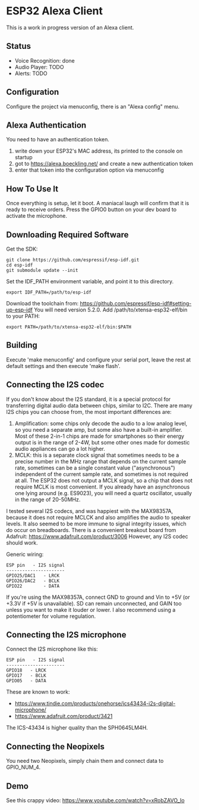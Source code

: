 ESP32 Alexa Client
=======================
This is a work in progress version of an Alexa client.

## Status

<ul>
    <li>Voice Recognition: done</li>
    <li>Audio Player: TODO</li>
    <li>Alerts: TODO</li>
</ul>

## Configuration

Configure the project via menuconfig, there is an "Alexa config" menu.


## Alexa Authentication

You need to have an authentication token.

1. write down your ESP32's MAC address, its printed to the console on startup
2. got to https://alexa.boeckling.net/ and create a new authentication token
3. enter that token into the configuration option via menuconfig

## How To Use It

Once everything is setup, let it boot. A maniacal laugh will confirm that it is ready to receive orders. Press the GPIO0 button on your dev board to activate the microphone.

## Downloading Required Software

Get the SDK:

    git clone https://github.com/espressif/esp-idf.git
    cd esp-idf
    git submodule update --init

Set the IDF_PATH environment variable, and point it to this directory.

    export IDF_PATH=/path/to/esp-idf

Download the toolchain from: https://github.com/espressif/esp-idf#setting-up-esp-idf
You will need version 5.2.0.
Add /path/to/xtensa-esp32-elf/bin to your PATH:

    export PATH=/path/to/xtensa-esp32-elf/bin:$PATH

## Building

Execute 'make menuconfig' and configure your serial port, leave the rest at default settings and then execute 'make flash'.

## Connecting the I2S codec

If you don't know about the I2S standard, it is a special protocol for transferring digital audio data between chips, similar to I2C. There are many I2S chips you can choose from, the most important differences are:

1. Amplification: some chips only decode the audio to a low analog level, so you need a separate amp, but some also have a built-in amplifier. Most of these 2-in-1 chips are made for smartphones so their energy output is in the range of 2-4W, but some other ones made for domestic audio appliances can go a lot higher.
2. MCLK: this is a separate clock signal that sometimes needs to be a precise number in the MHz range that depends on the current sample rate, sometimes can be a single constant value ("asynchronous") independent of the current sample rate, and sometimes is not required at all. The ESP32 does not output a MCLK signal, so a chip that does not require MCLK is most convenient. If you already have an asynchronous one lying around (e.g. ES9023), you will need a quartz oscillator, usually in the range of 20-50MHz.

I tested several I2S codecs, and was happiest with the MAX98357A, because it does not require MCLCK and also amplifies the audio to speaker levels. It also seemed to be more immune to signal integrity issues, which do occur on breadboards. There is a convenient breakout board from Adafruit: https://www.adafruit.com/product/3006
However, any I2S codec should work.

Generic wiring:

```
ESP pin   - I2S signal
----------------------
GPIO25/DAC1   - LRCK
GPIO26/DAC2   - BCLK
GPIO22        - DATA
```

If you're using the MAX98357A, connect GND to ground and Vin to +5V (or +3.3V if +5V is unavailable). SD can remain unconnected, and GAIN too unless you want to make it louder or lower. I also recommend using a potentiometer for volume regulation.

## Connecting the I2S microphone

Connect the I2S microphone like this:
```
ESP pin   - I2S signal
----------------------
GPIO18   - LRCK
GPIO17   - BCLK
GPIO05   - DATA
```

These are known to work:
- https://www.tindie.com/products/onehorse/ics43434-i2s-digital-microphone/
- https://www.adafruit.com/product/3421

The ICS-43434 is higher quality than the SPH0645LM4H.

## Connecting the Neopixels

You need two Neopixels, simply chain them and connect data to GPIO_NUM_4.

## Demo

See this crappy video: https://www.youtube.com/watch?v=xRobZAVO_Io
